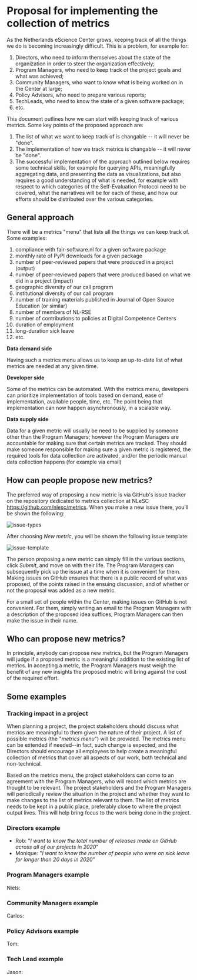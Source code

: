 # Proposal for implementing the collection of metrics 

As the Netherlands eScience Center grows, keeping track of all the things we do is becoming increasingly difficult. This is a problem, for example for:

1. Directors, who need to inform themselves about the state of the organization in order to steer the organization effectively;
1. Program Managers, who need to keep track of the project goals and what was achieved;
1. Community Managers, who want to know what is being worked on in the Center at large;
1. Policy Advisors, who need to prepare various reports;
1. TechLeads, who need to know the state of a given software package;
1. etc.

This document outlines how we can start with keeping track of various metrics. Some key points of the proposed approach are:

1. The list of what we want to keep track of is changable -- it will never be "done".
1. The implementation of how we track metrics is changable -- it will never be "done".
1. The successful implementation of the approach outlined below requires some technical skills, for example for querying APIs, meaningfully aggregating data, and presenting the data as visualizations, but also requires a good understanding of what is needed, for example with respect to which categories of the Self-Evaluation Protocol need to be covered, what the narratives will be for each of these, and how our efforts should be distributed over the various categories.

## General approach

There will be a metrics "menu" that lists all the things we can keep track of. Some examples:

1. compliance with fair-software.nl for a given software package
1. monthly rate of PyPI downloads for a given package
1. number of peer-reviewed papers that were produced in a project (output)
1. number of peer-reviewed papers that were produced based on what we did in a project (impact)
1. geographic diversity of our call program
1. institutional diversity of our call program
1. number of training materials published in Journal of Open Source Education (or similar)
1. number of members of NL-RSE 
1. number of contributions to policies at Digital Competence Centers
1. duration of employment
1. long-duration sick leave
1. etc.

**Data demand side**

Having such a metrics menu allows us to keep an up-to-date list of what metrics are needed at any given time.

**Developer side**

Some of the metrics can be automated. With the metrics menu, developers can prioritize implementation of tools based on demand, ease of implementation, available people, time, etc. The point being that implementation can now happen asynchronously, in a scalable way.

**Data supply side**

Data for a given metric will usually be need to be supplied by someone other than the Program Managers; however the Program Managers are accountable for making sure that certain metrics are tracked. They should make someone responsible for making sure a given metric is registered, the required tools for data collection are activated, and/or the periodic manual data collection happens (for example via email)

## How can people propose new metrics?

The preferred way of proposing a new metric is via GitHub's issue tracker on the repository dedicated to metrics collection at NLeSC https://github.com/nlesc/metrics. When you make a new issue there, you'll be shown the following:

![issue-types](https://user-images.githubusercontent.com/4558105/157683671-dc9bb5d8-498b-4556-b3c2-abb2d2d1f0ea.png)

After choosing _New metric_, you will be shown the following issue template:

![issue-template](https://user-images.githubusercontent.com/4558105/157683690-b7408934-118d-4723-8906-c2aa3cdade79.png)

The person proposing a new metric can simply fill in the various sections, click _Submit_, and move on with their life. The Program Managers can subsequently pick up the issue at a time when it is convenient for them. Making issues on GitHub ensures that there is a public record of what was proposed, of the points raised in the ensuing discussion, and of whether or not the proposal was added as a new metric.

For a small set of people within the Center, making issues on GitHub is not convenient. For them, simply writing an email to the Program Managers with a description of the proposed idea suffices; Program Managers can then make the issue in their name. 

## Who can propose new metrics?

In principle, anybody can propose new metrics, but the Program Managers will judge if a proposed metric is a meaningful addition to the existing list of metrics. In accepting a metric, the Program Managers must weigh the benefit of any new insights the proposed metric will bring against the cost of the required effort.


## Some examples

### Tracking impact in a project

When planning a project, the project stakeholders should discuss what metrics are meaningful to them given the nature of their project. A list of possible metrics (the "_metrics menu_") will be provided. The metrics menu can be extended if needed--in fact, such change is expected, and the Directors should encourage all employees to help create a meaningful collection of metrics that cover all aspects of our work, both technical and non-technical.

Based on the metrics menu, the project stakeholders can come to an agreement with the Program Managers, who will record which metrics are thought to be relevant. The project stakeholders and the Program Managers will periodically review the situation in the project and whether they want to make changes to the list of metrics relevant to them. The list of metrics needs to be kept in a public place, preferably close to where the project output lives. This will help bring focus to the work being done in the project.

### Directors example

- Rob: "_I want to know the total number of releases made on GitHub across all of our projects in 2020_"
- Monique: "_I want to know the number of people who were on sick leave for longer than 20 days in 2020_"

### Program Managers example

Niels: 

### Community Managers example

Carlos:

### Policy Advisors example

Tom: 

### Tech Lead example

Jason:

<!-- 

Demand side

The metrics menu covers the demand side of things (specific people stating their need for specific metrics, and why they need such data).

Data supply side

By and large, data for a given metric will need to be supplied by someone other than the Program Managers; however the Program Managers are accountable for making sure that certain metrics are tracked. They should make someone responsible for making sure a given metric is registered, the required tools for data collection are activated, and/or the periodic manual data collection happens (for example via email)

Developer side

Developers can prioritize implementation of tools based on demand, ease of implementation, available people, time, etc. The point being that implementation can now happen asynchronously, in a scalable way.

-->

